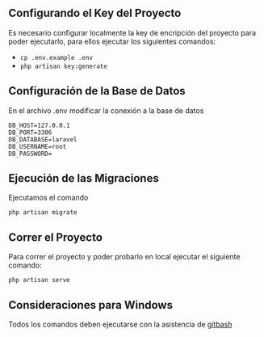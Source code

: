 ## Configurando el Key del Proyecto

Es necesario configurar localmente la key de encripción del proyecto para poder ejecutarlo, para ellos ejecutar los siguientes comandos:

- ```cp .env.example .env```
- ```php artisan key:generate```

## Configuración de la Base de Datos

En el archivo .env modificar la conexión a la base de datos

```
DB_HOST=127.0.0.1
DB_PORT=3306
DB_DATABASE=laravel
DB_USERNAME=root
DB_PASSWORD=
```

## Ejecución de las Migraciones

Ejecutamos el comando

```php artisan migrate```

## Correr el Proyecto

Para correr el proyecto y poder probarlo en local ejecutar el siguiente comando:

```php artisan serve```

## Consideraciones para Windows

Todos los comandos deben ejecutarse con la asistencia de [gitbash](https://git-scm.com/downloads)
